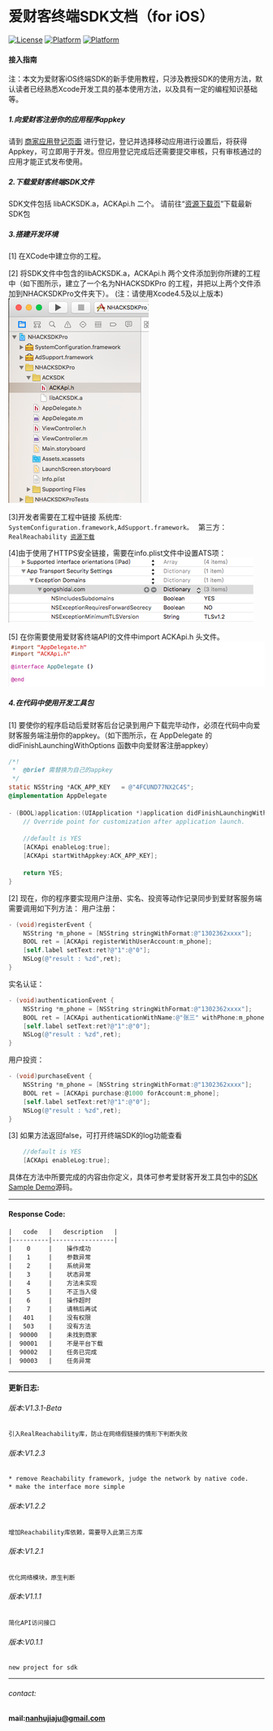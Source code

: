 # 爱财客终端SDK文档（for iOS）
[![License](https://img.shields.io/badge/License-MIT-blue.svg)](https://ack.gongshidai.com/backstage/index.html#/access/home)
[![Platform](https://img.shields.io/badge/Platform-iOS-orange.svg)](https://ack.gongshidai.com/backstage/index.html#/access/home)
[![Platform](https://img.shields.io/badge/Build-Passed-green.svg)](https://ack.gongshidai.com/backstage/index.html#/access/home)
#### 接入指南
注：本文为爱财客iOS终端SDK的新手使用教程，只涉及教授SDK的使用方法，默认读者已经熟悉Xcode开发工具的基本使用方法，以及具有一定的编程知识基础等。
##### 1.向爱财客注册你的应用程序appkey
请到 [商家应用登记页面](https://ack.gongshidai.com/backstage/index.html#/access/home) 进行登记，登记并选择移动应用进行设置后，将获得Appkey，可立即用于开发。但应用登记完成后还需要提交审核，只有审核通过的应用才能正式发布使用。
##### 2.下载爱财客终端SDK文件
SDK文件包括 libACKSDK.a，ACKApi.h 二个。
请前往“[资源下载页](https://github.com/iFindTA/NHACKSDKPro)”下载最新SDK包
##### 3.搭建开发环境
[1] 在XCode中建立你的工程。

[2] 将SDK文件中包含的libACKSDK.a，ACKApi.h 两个文件添加到你所建的工程中（如下图所示，建立了一个名为NHACKSDKPro 的工程，并把以上两个文件添加到NHACKSDKPro文件夹下）。
(注：请使用Xcode4.5及以上版本)
![image](https://raw.githubusercontent.com/iFindTA/screenshots/master/ack_0.png)

[3]开发者需要在工程中链接
系统库:
<code>
SystemConfiguration.framework,AdSupport.framework。
</code>
第三方：
<code>
RealReachability  [资源下载](https://github.com/dustturtle/RealReachability)
</code>

[4]由于使用了HTTPS安全链接，需要在info.plist文件中设置ATS项：
![image](https://raw.githubusercontent.com/iFindTA/screenshots/master/ack_1.png)

[5] 在你需要使用爱财客终端API的文件中import ACKApi.h 头文件。
![image](https://raw.githubusercontent.com/iFindTA/screenshots/master/ack_2.png)

##### 4.在代码中使用开发工具包
[1] 要使你的程序启动后爱财客后台记录到用户下载完毕动作，必须在代码中向爱财客服务端注册你的appkey。（如下图所示，在 AppDelegate 的 didFinishLaunchingWithOptions 函数中向爱财客注册appkey）
```ObjectiveC
/*!
 *  @brief 需替换为自己的appkey
 */
static NSString *ACK_APP_KEY   = @"4FCUND77NX2C4S";
@implementation AppDelegate

- (BOOL)application:(UIApplication *)application didFinishLaunchingWithOptions:(NSDictionary *)launchOptions {
    // Override point for customization after application launch.
    
    //default is YES
    [ACKApi enableLog:true];
    [ACKApi startWithAppkey:ACK_APP_KEY];
    
    return YES;
}
```

[2] 现在，你的程序要实现用户注册、实名、投资等动作记录同步到爱财客服务端需要调用如下列方法：
用户注册：
```ObjectiveC
- (void)registerEvent {
    NSString *m_phone = [NSString stringWithFormat:@"1302362xxxx"];
    BOOL ret = [ACKApi registerWithUserAccount:m_phone];
    [self.label setText:ret?@"1":@"0"];
    NSLog(@"result : %zd",ret);
}
```

实名认证：
```ObjectiveC
- (void)authenticationEvent {
    NSString *m_phone = [NSString stringWithFormat:@"1302362xxxx"];
    BOOL ret = [ACKApi authenticationWithName:@"张三" withPhone:m_phone withID:@"410222xxxxxxxx1552"];
    [self.label setText:ret?@"1":@"0"];
    NSLog(@"result : %zd",ret);
}
```

用户投资：
```ObjectiveC
- (void)purchaseEvent {
    NSString *m_phone = [NSString stringWithFormat:@"1302362xxxx"];
    BOOL ret = [ACKApi purchase:@1000 forAccount:m_phone];
    [self.label setText:ret?@"1":@"0"];
    NSLog(@"result : %zd",ret);
}
```

[3] 如果方法返回false，可打开终端SDK的log功能查看
```ObjectiveC
	//default is YES
    [ACKApi enableLog:true];
```
具体在方法中所要完成的内容由你定义，具体可参考爱财客开发工具包中的[SDK Sample Demo](https://github.com/iFindTA/NHACKSDKPro)源码。

* * *
#### Response Code:

```
|   code   |   description   |
|----------|-----------------|
|    0     |    操作成功		
|    1     |    参数异常		
|    2     |    系统异常		
|    3     |    状态异常		
|    4     |    方法未实现		
|    5     |    不正当入侵		
|    6     |    操作超时		
|    7     |    请稍后再试		
|   401    |    没有权限		
|   503    |    没有方法		
|  90000   |    未找到商家		
|  90001   |    不是平台下载		
|  90002   |    任务已完成		
|  90003   |    任务异常		
```

* * *

#### 更新日志:

###### 版本:V1.3.1-Beta
```
引入RealReachability库，防止在网络假链接的情形下判断失败
```

###### 版本:V1.2.3
```
* remove Reachability framework, judge the network by native code.
* make the interface more simple
```

###### 版本:V1.2.2
```
增加Reachability库依赖，需要导入此第三方库
```

###### 版本:V1.2.1
```
优化网络模块，原生判断
```

###### 版本:V1.1.1
```
简化API访问接口
```

###### 版本:V0.1.1
```
new project for sdk
```

* * *
###### contact:
**mail:nanhujiaju@gmail.com**